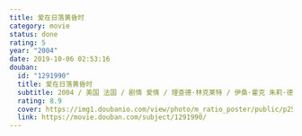 ```yaml
---
title: 爱在日落黄昏时
category: movie
status: done
rating: 5
year: "2004"
date: 2019-10-06 02:53:16
douban:
  id: "1291990"
  title: 爱在日落黄昏时
  subtitle: 2004 / 美国 法国 / 剧情 爱情 / 理查德·林克莱特 / 伊桑·霍克 朱莉·德尔佩
  rating: 8.9
  cover: https://img1.doubanio.com/view/photo/m_ratio_poster/public/p2561542458.jpg
  link: https://movie.douban.com/subject/1291990/
---
```


